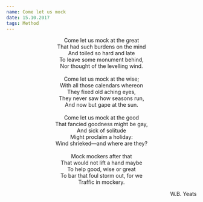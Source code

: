 ```yaml
---
name: Come let us mock
date: 15.10.2017
tags: Method
---
```



<p style="text-align: center;">
Come let us mock at the great<br/>
That had such burdens on the mind<br/>
And toiled so hard and late<br/>
To leave some monument behind,<br/>
Nor thought of the levelling wind.<br/>
<br/>
Come let us mock at the wise;<br/>
With all those calendars whereon<br/>
They fixed old aching eyes,<br/>
They never saw how seasons run,<br/>
And now but gape at the sun.<br/>
<br/>
Come let us mock at the good<br/>
That fancied goodness might be gay,<br/>
And sick of solitude<br/>
Might proclaim a holiday:<br/>
Wind shrieked—and where are they?<br/>
<br/>
Mock mockers after that<br/>
That would not lift a hand maybe<br/>
To help good, wise or great<br/>
To bar that foul storm out, for we<br/>
Traffic in mockery.</p>

<p style="text-align: right;">W.B. Yeats</p>
